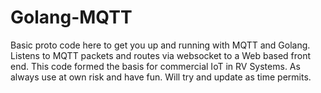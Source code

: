 # Golang-MQTT
Basic proto code here to get you up and running with MQTT and Golang. Listens to MQTT packets and routes via websocket to a Web based front end. This code formed the basis for commercial IoT in RV Systems. As always use at own risk and have fun. Will try and update as time permits.
